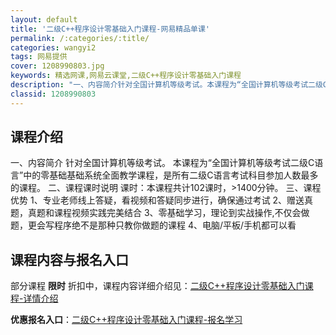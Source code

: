 ```yaml
---
layout: default
title: '二级C++程序设计零基础入门课程-网易精品单课'
permalink: /:categories/:title/
categories: wangyi2
tags: 网易提供
cover: 1208990803.jpg
keywords: 精选网课,网易云课堂,二级C++程序设计零基础入门课程
description: "一、内容简介针对全国计算机等级考试。本课程为“全国计算机等级考试二级C语言”中的零基础基础系统全面教学课程，是所有二级C语言考试科目参加人数最多的课程。二、课程课时说明课时：本课程共计102"
classid: 1208990803
---
```


## 课程介绍

一、内容简介
    针对全国计算机等级考试。
    本课程为“全国计算机等级考试二级C语言”中的零基础基础系统全面教学课程，是所有二级C语言考试科目参加人数最多的课程。
二、课程课时说明
    课时：本课程共计102课时，>1400分钟。
三、课程优势
    1、专业老师线上答疑，看视频和答疑同步进行，确保通过考试
    2、赠送真题，真题和课程视频实践完美结合
    3、零基础学习，理论到实战操作,不仅会做题，更会写程序绝不是那种只教你做题的课程
    4、电脑/平板/手机都可以看

## 课程内容与报名入口

部分课程 **限时** 折扣中，课程内容详细介绍见：[二级C++程序设计零基础入门课程-详情介绍](https://study.163.com/course/introduction/1208990803.htm?share=1&shareId=1025206652&utm_campaign=share&utm_medium=iphoneShare&utm_source=&utm_u=1025206652)

**优惠报名入口**：[二级C++程序设计零基础入门课程-报名学习](https://study.163.com/course/introduction/1208990803.htm?share=1&shareId=1025206652&utm_campaign=share&utm_medium=iphoneShare&utm_source=&utm_u=1025206652)


